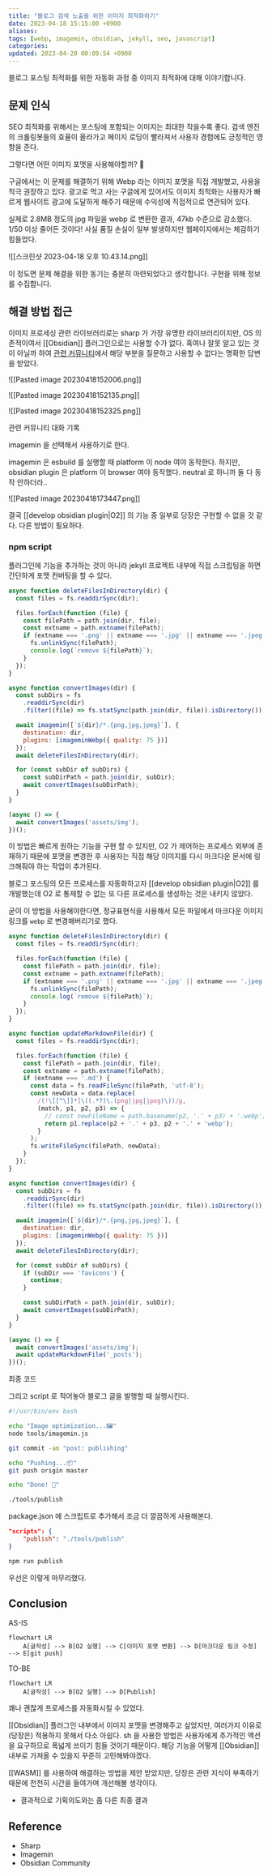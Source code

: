 ```yaml
---
title: "블로그 검색 노출을 위한 이미지 최적화하기"
date: 2023-04-18 15:15:00 +0900
aliases: 
tags: [webp, imagemin, obsidian, jekyll, seo, javascript]
categories: 
updated: 2023-04-20 00:09:54 +0900
---
```


블로그 포스팅 최적화를 위한 자동화 과정 중 이미지 최적화에 대해 이야기합니다.

## 문제 인식

SEO 최적화를 위해서는 포스팅에 포함되는 이미지는 최대한 작을수록 좋다. 검색 엔진의 크롤링봇들의 효율이 올라가고 페이지 로딩이 빨라져서 사용자 경험에도 긍정적인 영향을 준다.

그렇다면 어떤 이미지 포맷을 사용해야할까? 🤔

구글에서는 이 문제를 해결하기 위해 Webp 라는 이미지 포맷을 직접 개발했고, 사용을 적극 권장하고 있다. 광고로 먹고 사는 구글에게 있어서도 이미지 최적화는 사용자가 빠르게 웹사이트 광고에 도달하게 해주기 때문에 수익성에 직접적으로 연관되어 있다.

실제로 2.8MB 정도의 jpg 파일을 webp 로 변환한 결과, 47kb 수준으로 감소했다. 1/50 이상 줄어든 것이다! 사실 품질 손실이 일부 발생하지만 웹페이지에서는 체감하기 힘들었다.

![[스크린샷 2023-04-18 오후 10.43.14.png]]

이 정도면 문제 해결을 위한 동기는 충분히 마련되었다고 생각합니다. 구현을 위해 정보를 수집합니다.

## 해결 방법 접근

이미지 프로세싱 관련 라이브러리로는 sharp 가 가장 유명한 라이브러리이지만, OS 의존적이여서 [[Obsidian]] 플러그인으로는 사용할 수가 없다. 혹여나 잘못 알고 있는 것이 아닐까 하여 [관련 커뮤니티]()에서 해당 부분을 질문하고 사용할 수 없다는 명확한 답변을 받았다.

![[Pasted image 20230418152006.png]]

![[Pasted image 20230418152135.png]]

![[Pasted image 20230418152325.png]]

관련 커뮤니티 대화 기록

imagemin 을 선택해서 사용하기로 한다.

imagemin 은 esbuild 를 실행할 때 platform 이 node 여야 동작한다. 하지만, obsidian plugin 은 platform 이 browser 여야 동작했다. neutral 로 하니까 둘 다 동작 안하더라..

![[Pasted image 20230418173447.png]]

결국 [[develop obsidian plugin|O2]] 의 기능 중 일부로 당장은 구현할 수 없을 것 같다. 다른 방법이 필요하다.

### npm script

플러그인에 기능을 추가하는 것이 아니라 jekyll 프로젝트 내부에 직접 스크립팅을 하면 간단하게 포맷 컨버팅을 할 수 있다.

```javascript
async function deleteFilesInDirectory(dir) {
  const files = fs.readdirSync(dir);

  files.forEach(function (file) {
    const filePath = path.join(dir, file);
    const extname = path.extname(filePath);
    if (extname === '.png' || extname === '.jpg' || extname === '.jpeg') {
      fs.unlinkSync(filePath);
      console.log(`remove ${filePath}`);
    }
  });
}

async function convertImages(dir) {
  const subDirs = fs
    .readdirSync(dir)
    .filter((file) => fs.statSync(path.join(dir, file)).isDirectory());

  await imagemin([`${dir}/*.{png,jpg,jpeg}`], {
    destination: dir,
    plugins: [imageminWebp({ quality: 75 })]
  });
  await deleteFilesInDirectory(dir);

  for (const subDir of subDirs) {
    const subDirPath = path.join(dir, subDir);
    await convertImages(subDirPath);
  }
}

(async () => {
  await convertImages('assets/img');
})();
```

이 방법은 빠르게 원하는 기능을 구현 할 수 있지만, O2 가 제어하는 프로세스 외부에 존재하기 때문에 포맷을 변경한 후 사용자는 직접 해당 이미지를 다시 마크다운 문서에 링크해줘야 하는 작업이 추가된다.

블로그 포스팅의 모든 프로세스를 자동화하고자 [[develop obsidian plugin|O2]] 를 개발했는데 O2 로 통제할 수 없는 또 다른 프로세스를 생성하는 것은 내키지 않았다.

굳이 이 방법을 사용해야한다면, 정규표현식을 사용해서 모든 파일에서 마크다운 이미지 링크를 `webp` 로 변경해버리기로 했다.

```javascript
async function deleteFilesInDirectory(dir) {
  const files = fs.readdirSync(dir);

  files.forEach(function (file) {
    const filePath = path.join(dir, file);
    const extname = path.extname(filePath);
    if (extname === '.png' || extname === '.jpg' || extname === '.jpeg') {
      fs.unlinkSync(filePath);
      console.log(`remove ${filePath}`);
    }
  });
}

async function updateMarkdownFile(dir) {
  const files = fs.readdirSync(dir);

  files.forEach(function (file) {
    const filePath = path.join(dir, file);
    const extname = path.extname(filePath);
    if (extname === '.md') {
      const data = fs.readFileSync(filePath, 'utf-8');
      const newData = data.replace(
        /(!\[[^\]]*]\((.*?)\.(png|jpg|jpeg)\))/g,
        (match, p1, p2, p3) => {
          // const newFileName = path.basename(p2, '.' + p3) + '.webp';
          return p1.replace(p2 + '.' + p3, p2 + '.' + 'webp');
        }
      );
      fs.writeFileSync(filePath, newData);
    }
  });
}

async function convertImages(dir) {
  const subDirs = fs
    .readdirSync(dir)
    .filter((file) => fs.statSync(path.join(dir, file)).isDirectory());

  await imagemin([`${dir}/*.{png,jpg,jpeg}`], {
    destination: dir,
    plugins: [imageminWebp({ quality: 75 })]
  });
  await deleteFilesInDirectory(dir);

  for (const subDir of subDirs) {
    if (subDir === 'favicons') {
      continue;
    }

    const subDirPath = path.join(dir, subDir);
    await convertImages(subDirPath);
  }
}

(async () => {
  await convertImages('assets/img');
  await updateMarkdownFile('_posts');
})();
```

최종 코드

그리고 script 로 적어놓아 블로그 글을 발행할 때 실행시킨다.

```bash
#!/usr/bin/env bash

echo "Image optimization️...🖼️"
node tools/imagemin.js

git commit -am "post: publishing"

echo "Pushing...📦"
git push origin master

echo "Done! 🎉"
```

```bash
./tools/publish
```

package.json 에 스크립트로 추가해서 조금 더 깔끔하게 사용해본다.

```json
"scripts": {
    "publish": "./tools/publish"
}
```

```bash
npm run publish
```

우선은 이렇게 마무리했다.

## Conclusion

AS-IS

```mermaid
flowchart LR
    A[글작성] --> B[O2 실행] --> C[이미지 포맷 변환] --> D[마크다운 링크 수정] --> E[git push]
```

TO-BE

```mermaid
flowchart LR
    A[글작성] --> B[O2 실행] --> D[Publish]
```

꽤나 괜찮게 프로세스를 자동화시킬 수 있었다.

[[Obsidian]] 플러그인 내부에서 이미지 포맷을 변경해주고 싶었지만, 여러가지 이유로 (당장은) 적용하지 못해서 다소 아쉽다. sh 을 사용한 방법은 사용자에게 추가적인 액션을 요구하므로 폭넓게 쓰이기 힘들 것이기 때문이다. 해당 기능을 어떻게 [[Obsidian]] 내부로 가져올 수 있을지 꾸준히 고민해봐야겠다.

[[WASM]] 를 사용하여 해결하는 방법을 제안 받았지만, 당장은 관련 지식이 부족하기 때문에 천천히 시간을 들여가며 개선해볼 생각이다.

- 결과적으로 기획의도와는 좀 다른 최종 결과

## Reference

- Sharp
- Imagemin
- Obsidian Community
